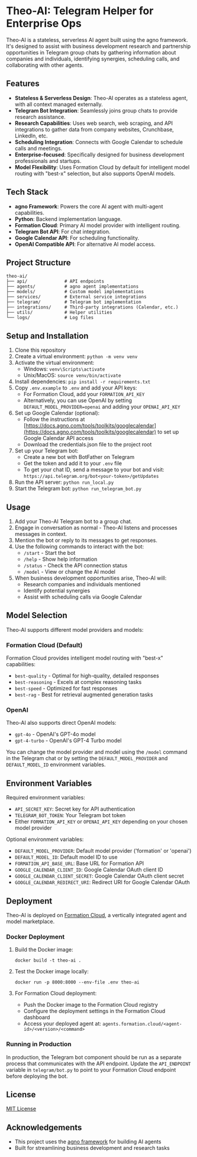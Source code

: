 # Theo-AI: Telegram Helper for Enterprise Ops

Theo-AI is a stateless, serverless AI agent built using the agno framework. It's designed to assist with business development research and partnership opportunities in Telegram group chats by gathering information about companies and individuals, identifying synergies, scheduling calls, and collaborating with other agents.

## Features

- **Stateless & Serverless Design**: Theo-AI operates as a stateless agent, with all context managed externally.
- **Telegram Bot Integration**: Seamlessly joins group chats to provide research assistance.
- **Research Capabilities**: Uses web search, web scraping, and API integrations to gather data from company websites, Crunchbase, LinkedIn, etc.
- **Scheduling Integration**: Connects with Google Calendar to schedule calls and meetings.
- **Enterprise-focused**: Specifically designed for business development professionals and startups.
- **Model Flexibility**: Uses Formation Cloud by default for intelligent model routing with "best-x" selection, but also supports OpenAI models.

## Tech Stack

- **agno Framework**: Powers the core AI agent with multi-agent capabilities.
- **Python**: Backend implementation language.
- **Formation Cloud**: Primary AI model provider with intelligent routing.
- **Telegram Bot API**: For chat integration.
- **Google Calendar API**: For scheduling functionality.
- **OpenAI Compatible API**: For alternative AI model access.

## Project Structure

```
theo-ai/
├── api/              # API endpoints
├── agents/           # agno agent implementations
├── models/           # Custom model implementations
├── services/         # External service integrations
├── telegram/         # Telegram bot implementation
├── integrations/     # Third-party integrations (Calendar, etc.)
├── utils/            # Helper utilities
└── logs/             # Log files
```

## Setup and Installation

1. Clone this repository
2. Create a virtual environment: `python -m venv venv`
3. Activate the virtual environment: 
   - Windows: `venv\Scripts\activate`
   - Unix/MacOS: `source venv/bin/activate`
4. Install dependencies: `pip install -r requirements.txt`
5. Copy `.env.example` to `.env` and add your API keys:
   - For Formation Cloud, add your `FORMATION_API_KEY`
   - Alternatively, you can use OpenAI by setting `DEFAULT_MODEL_PROVIDER=openai` and adding your `OPENAI_API_KEY`
6. Set up Google Calendar (optional):
   - Follow the instructions at [https://docs.agno.com/tools/toolkits/googlecalendar](https://docs.agno.com/tools/toolkits/googlecalendar) to set up Google Calendar API access
   - Download the credentials.json file to the project root
7. Set up your Telegram bot:
   - Create a new bot with BotFather on Telegram
   - Get the token and add it to your `.env` file
   - To get your chat ID, send a message to your bot and visit: `https://api.telegram.org/bot<your-token>/getUpdates`
8. Run the API server: `python run_local.py`
9. Start the Telegram bot: `python run_telegram_bot.py`

## Usage

1. Add your Theo-AI Telegram bot to a group chat.
2. Engage in conversation as normal - Theo-AI listens and processes messages in context.
3. Mention the bot or reply to its messages to get responses.
4. Use the following commands to interact with the bot:
   - `/start` - Start the bot
   - `/help` - Show help information
   - `/status` - Check the API connection status
   - `/model` - View or change the AI model
5. When business development opportunities arise, Theo-AI will:
   - Research companies and individuals mentioned
   - Identify potential synergies
   - Assist with scheduling calls via Google Calendar

## Model Selection

Theo-AI supports different model providers and models:

### Formation Cloud (Default)

Formation Cloud provides intelligent model routing with "best-x" capabilities:

- `best-quality` - Optimal for high-quality, detailed responses
- `best-reasoning` - Excels at complex reasoning tasks
- `best-speed` - Optimized for fast responses
- `best-rag` - Best for retrieval augmented generation tasks

### OpenAI

Theo-AI also supports direct OpenAI models:

- `gpt-4o` - OpenAI's GPT-4o model
- `gpt-4-turbo` - OpenAI's GPT-4 Turbo model

You can change the model provider and model using the `/model` command in the Telegram chat or by setting the `DEFAULT_MODEL_PROVIDER` and `DEFAULT_MODEL_ID` environment variables.

## Environment Variables

Required environment variables:
- `API_SECRET_KEY`: Secret key for API authentication
- `TELEGRAM_BOT_TOKEN`: Your Telegram bot token
- Either `FORMATION_API_KEY` or `OPENAI_API_KEY` depending on your chosen model provider

Optional environment variables:
- `DEFAULT_MODEL_PROVIDER`: Default model provider ('formation' or 'openai')
- `DEFAULT_MODEL_ID`: Default model ID to use
- `FORMATION_API_BASE_URL`: Base URL for Formation API
- `GOOGLE_CALENDAR_CLIENT_ID`: Google Calendar OAuth client ID
- `GOOGLE_CALENDAR_CLIENT_SECRET`: Google Calendar OAuth client secret
- `GOOGLE_CALENDAR_REDIRECT_URI`: Redirect URI for Google Calendar OAuth

## Deployment

Theo-AI is deployed on [Formation Cloud](https://formation.cloud), a vertically integrated agent and model marketplace.

### Docker Deployment

1. Build the Docker image:
   ```
   docker build -t theo-ai .
   ```

2. Test the Docker image locally:
   ```
   docker run -p 8000:8000 --env-file .env theo-ai
   ```

3. For Formation Cloud deployment:
   - Push the Docker image to the Formation Cloud registry
   - Configure the deployment settings in the Formation Cloud dashboard
   - Access your deployed agent at: `agents.formation.cloud/<agent-id>/<version>/<command>`

### Running in Production

In production, the Telegram bot component should be run as a separate process that communicates with the API endpoint. Update the `API_ENDPOINT` variable in `telegram/bot.py` to point to your Formation Cloud endpoint before deploying the bot.

## License

[MIT License](LICENSE)

## Acknowledgements

- This project uses the [agno framework](https://docs.agno.com/) for building AI agents
- Built for streamlining business development and research tasks 